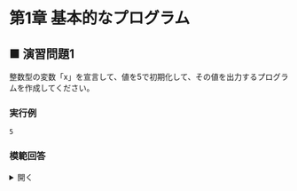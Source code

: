 # 第1章 基本的なプログラム

## ■ 演習問題1

整数型の変数「x」を宣言して、値を5で初期化して、その値を出力するプログラムを作成してください。

### 実行例

```
5
```

### 模範回答
<details>
<summary>開く</summary>

```c
#include <stdio.h>

int main() {
  int x = 5;
  printf("%d\n", x);
  return 0;
}
```

</details>